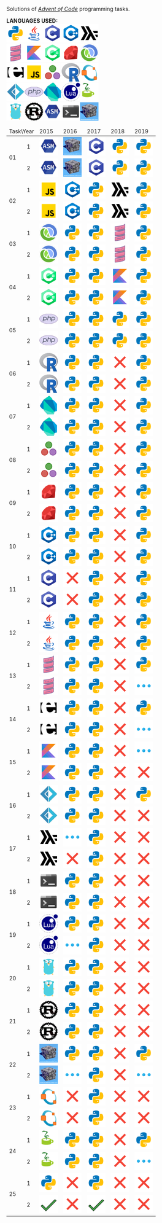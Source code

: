 Solutions  of <cite>[Advent of Code][1]</cite> programming tasks.

**LANGUAGES USED:**<br>
<img src="misc/images/py.png" width="48" height="48"><img src="misc/images/java.png" width="48" height="48"><img src="misc/images/c.png" width="48" height="48"><img src="misc/images/cpp.png" width="48" height="48"><img src="misc/images/hs.png" width="48" height="48"><br>
<img src="misc/images/scala.png" width="48" height="48"><img src="misc/images/kt.png" width="48" height="48"><img src="misc/images/cs.png" width="48" height="48"><img src="misc/images/rb.png" width="48" height="48"><img src="misc/images/clj.png" width="48" height="48"><br>
<img src="misc/images/erl.png" width="48" height="48"><img src="misc/images/js.png" width="48" height="48"><img src="misc/images/jl.png" width="48" height="48"><img src="misc/images/r.png" width="48" height="48"><img src="misc/images/m.png" width="48" height="48"><br>
<img src="misc/images/fs.png" width="48" height="48"><img src="misc/images/php.png" width="48" height="48"><img src="misc/images/dart.png" width="48" height="48"><img src="misc/images/lua.png" width="48" height="48"><img src="misc/images/jy.png" width="48" height="48"><br>
<img src="misc/images/go.png" width="48" height="48"><img src="misc/images/rs.png" width="48" height="48"><img src="misc/images/asm.png" width="48" height="48"><img src="misc/images/sh.png" width="48" height="48"><img src="misc/images/icn.png" width="48" height="48"><br><table>
<thead>
	<tr>
		<td colspan="2">Task\Year</td>
		<td>2015</td>
		<td>2016</td>
		<td>2017</td>
		<td>2018</td>
		<td>2019</td>
	</tr>
</thead>
<tbody>
	<tr>
		<td rowspan="2">01</td>
		<td>1</td>
		<td><img src="misc/images/asm.png" width="48" height="48"></td>
		<td><img src="misc/images/icn.png" width="48" height="48"></td>
		<td><img src="misc/images/c.png" width="48" height="48"></td>
		<td><img src="misc/images/py.png" width="48" height="48"></td>
		<td><img src="misc/images/py.png" width="48" height="48"></td>
	</tr>
	<tr>
		<td>2</td>
		<td><img src="misc/images/asm.png" width="48" height="48"></td>
		<td><img src="misc/images/icn.png" width="48" height="48"></td>
		<td><img src="misc/images/c.png" width="48" height="48"></td>
		<td><img src="misc/images/py.png" width="48" height="48"></td>
		<td><img src="misc/images/py.png" width="48" height="48"></td>
	</tr>
	<tr>
		<td rowspan="2">02</td>
		<td>1</td>
		<td><img src="misc/images/js.png" width="48" height="48"></td>
		<td><img src="misc/images/cpp.png" width="48" height="48"></td>
		<td><img src="misc/images/py.png" width="48" height="48"></td>
		<td><img src="misc/images/hs.png" width="48" height="48"></td>
		<td><img src="misc/images/py.png" width="48" height="48"></td>
	</tr>
	<tr>
		<td>2</td>
		<td><img src="misc/images/js.png" width="48" height="48"></td>
		<td><img src="misc/images/cpp.png" width="48" height="48"></td>
		<td><img src="misc/images/py.png" width="48" height="48"></td>
		<td><img src="misc/images/hs.png" width="48" height="48"></td>
		<td><img src="misc/images/py.png" width="48" height="48"></td>
	</tr>
	<tr>
		<td rowspan="2">03</td>
		<td>1</td>
		<td><img src="misc/images/clj.png" width="48" height="48"></td>
		<td><img src="misc/images/py.png" width="48" height="48"></td>
		<td><img src="misc/images/py.png" width="48" height="48"></td>
		<td><img src="misc/images/scala.png" width="48" height="48"></td>
		<td><img src="misc/images/py.png" width="48" height="48"></td>
	</tr>
	<tr>
		<td>2</td>
		<td><img src="misc/images/clj.png" width="48" height="48"></td>
		<td><img src="misc/images/py.png" width="48" height="48"></td>
		<td><img src="misc/images/py.png" width="48" height="48"></td>
		<td><img src="misc/images/scala.png" width="48" height="48"></td>
		<td><img src="misc/images/py.png" width="48" height="48"></td>
	</tr>
	<tr>
		<td rowspan="2">04</td>
		<td>1</td>
		<td><img src="misc/images/cs.png" width="48" height="48"></td>
		<td><img src="misc/images/py.png" width="48" height="48"></td>
		<td><img src="misc/images/py.png" width="48" height="48"></td>
		<td><img src="misc/images/kt.png" width="48" height="48"></td>
		<td><img src="misc/images/py.png" width="48" height="48"></td>
	</tr>
	<tr>
		<td>2</td>
		<td><img src="misc/images/cs.png" width="48" height="48"></td>
		<td><img src="misc/images/py.png" width="48" height="48"></td>
		<td><img src="misc/images/py.png" width="48" height="48"></td>
		<td><img src="misc/images/kt.png" width="48" height="48"></td>
		<td><img src="misc/images/py.png" width="48" height="48"></td>
	</tr>
	<tr>
		<td rowspan="2">05</td>
		<td>1</td>
		<td><img src="misc/images/php.png" width="48" height="48"></td>
		<td><img src="misc/images/py.png" width="48" height="48"></td>
		<td><img src="misc/images/py.png" width="48" height="48"></td>
		<td><img src="misc/images/py.png" width="48" height="48"></td>
		<td><img src="misc/images/py.png" width="48" height="48"></td>
	</tr>
	<tr>
		<td>2</td>
		<td><img src="misc/images/php.png" width="48" height="48"></td>
		<td><img src="misc/images/py.png" width="48" height="48"></td>
		<td><img src="misc/images/py.png" width="48" height="48"></td>
		<td><img src="misc/images/py.png" width="48" height="48"></td>
		<td><img src="misc/images/py.png" width="48" height="48"></td>
	</tr>
	<tr>
		<td rowspan="2">06</td>
		<td>1</td>
		<td><img src="misc/images/r.png" width="48" height="48"></td>
		<td><img src="misc/images/py.png" width="48" height="48"></td>
		<td><img src="misc/images/py.png" width="48" height="48"></td>
		<td><img src="misc/images/delete-sign.png" width="48" height="48"></td>
		<td><img src="misc/images/py.png" width="48" height="48"></td>
	</tr>
	<tr>
		<td>2</td>
		<td><img src="misc/images/r.png" width="48" height="48"></td>
		<td><img src="misc/images/py.png" width="48" height="48"></td>
		<td><img src="misc/images/py.png" width="48" height="48"></td>
		<td><img src="misc/images/delete-sign.png" width="48" height="48"></td>
		<td><img src="misc/images/py.png" width="48" height="48"></td>
	</tr>
	<tr>
		<td rowspan="2">07</td>
		<td>1</td>
		<td><img src="misc/images/dart.png" width="48" height="48"></td>
		<td><img src="misc/images/py.png" width="48" height="48"></td>
		<td><img src="misc/images/py.png" width="48" height="48"></td>
		<td><img src="misc/images/delete-sign.png" width="48" height="48"></td>
		<td><img src="misc/images/py.png" width="48" height="48"></td>
	</tr>
	<tr>
		<td>2</td>
		<td><img src="misc/images/dart.png" width="48" height="48"></td>
		<td><img src="misc/images/py.png" width="48" height="48"></td>
		<td><img src="misc/images/py.png" width="48" height="48"></td>
		<td><img src="misc/images/delete-sign.png" width="48" height="48"></td>
		<td><img src="misc/images/py.png" width="48" height="48"></td>
	</tr>
	<tr>
		<td rowspan="2">08</td>
		<td>1</td>
		<td><img src="misc/images/jl.png" width="48" height="48"></td>
		<td><img src="misc/images/py.png" width="48" height="48"></td>
		<td><img src="misc/images/py.png" width="48" height="48"></td>
		<td><img src="misc/images/delete-sign.png" width="48" height="48"></td>
		<td><img src="misc/images/py.png" width="48" height="48"></td>
	</tr>
	<tr>
		<td>2</td>
		<td><img src="misc/images/jl.png" width="48" height="48"></td>
		<td><img src="misc/images/py.png" width="48" height="48"></td>
		<td><img src="misc/images/py.png" width="48" height="48"></td>
		<td><img src="misc/images/delete-sign.png" width="48" height="48"></td>
		<td><img src="misc/images/py.png" width="48" height="48"></td>
	</tr>
	<tr>
		<td rowspan="2">09</td>
		<td>1</td>
		<td><img src="misc/images/rb.png" width="48" height="48"></td>
		<td><img src="misc/images/py.png" width="48" height="48"></td>
		<td><img src="misc/images/py.png" width="48" height="48"></td>
		<td><img src="misc/images/delete-sign.png" width="48" height="48"></td>
		<td><img src="misc/images/py.png" width="48" height="48"></td>
	</tr>
	<tr>
		<td>2</td>
		<td><img src="misc/images/rb.png" width="48" height="48"></td>
		<td><img src="misc/images/py.png" width="48" height="48"></td>
		<td><img src="misc/images/py.png" width="48" height="48"></td>
		<td><img src="misc/images/delete-sign.png" width="48" height="48"></td>
		<td><img src="misc/images/py.png" width="48" height="48"></td>
	</tr>
	<tr>
		<td rowspan="2">10</td>
		<td>1</td>
		<td><img src="misc/images/cpp.png" width="48" height="48"></td>
		<td><img src="misc/images/py.png" width="48" height="48"></td>
		<td><img src="misc/images/py.png" width="48" height="48"></td>
		<td><img src="misc/images/delete-sign.png" width="48" height="48"></td>
		<td><img src="misc/images/py.png" width="48" height="48"></td>
	</tr>
	<tr>
		<td>2</td>
		<td><img src="misc/images/cpp.png" width="48" height="48"></td>
		<td><img src="misc/images/py.png" width="48" height="48"></td>
		<td><img src="misc/images/py.png" width="48" height="48"></td>
		<td><img src="misc/images/delete-sign.png" width="48" height="48"></td>
		<td><img src="misc/images/py.png" width="48" height="48"></td>
	</tr>
	<tr>
		<td rowspan="2">11</td>
		<td>1</td>
		<td><img src="misc/images/c.png" width="48" height="48"></td>
		<td><img src="misc/images/delete-sign.png" width="48" height="48"></td>
		<td><img src="misc/images/py.png" width="48" height="48"></td>
		<td><img src="misc/images/delete-sign.png" width="48" height="48"></td>
		<td><img src="misc/images/py.png" width="48" height="48"></td>
	</tr>
	<tr>
		<td>2</td>
		<td><img src="misc/images/c.png" width="48" height="48"></td>
		<td><img src="misc/images/delete-sign.png" width="48" height="48"></td>
		<td><img src="misc/images/py.png" width="48" height="48"></td>
		<td><img src="misc/images/delete-sign.png" width="48" height="48"></td>
		<td><img src="misc/images/py.png" width="48" height="48"></td>
	</tr>
	<tr>
		<td rowspan="2">12</td>
		<td>1</td>
		<td><img src="misc/images/java.png" width="48" height="48"></td>
		<td><img src="misc/images/py.png" width="48" height="48"></td>
		<td><img src="misc/images/py.png" width="48" height="48"></td>
		<td><img src="misc/images/delete-sign.png" width="48" height="48"></td>
		<td><img src="misc/images/py.png" width="48" height="48"></td>
	</tr>
	<tr>
		<td>2</td>
		<td><img src="misc/images/java.png" width="48" height="48"></td>
		<td><img src="misc/images/py.png" width="48" height="48"></td>
		<td><img src="misc/images/py.png" width="48" height="48"></td>
		<td><img src="misc/images/delete-sign.png" width="48" height="48"></td>
		<td><img src="misc/images/py.png" width="48" height="48"></td>
	</tr>
	<tr>
		<td rowspan="2">13</td>
		<td>1</td>
		<td><img src="misc/images/scala.png" width="48" height="48"></td>
		<td><img src="misc/images/py.png" width="48" height="48"></td>
		<td><img src="misc/images/py.png" width="48" height="48"></td>
		<td><img src="misc/images/delete-sign.png" width="48" height="48"></td>
		<td><img src="misc/images/py.png" width="48" height="48"></td>
	</tr>
	<tr>
		<td>2</td>
		<td><img src="misc/images/scala.png" width="48" height="48"></td>
		<td><img src="misc/images/py.png" width="48" height="48"></td>
		<td><img src="misc/images/py.png" width="48" height="48"></td>
		<td><img src="misc/images/delete-sign.png" width="48" height="48"></td>
		<td><img src="misc/images/more.png" width="48" height="48"></td>
	</tr>
	<tr>
		<td rowspan="2">14</td>
		<td>1</td>
		<td><img src="misc/images/erl.png" width="48" height="48"></td>
		<td><img src="misc/images/py.png" width="48" height="48"></td>
		<td><img src="misc/images/py.png" width="48" height="48"></td>
		<td><img src="misc/images/delete-sign.png" width="48" height="48"></td>
		<td><img src="misc/images/py.png" width="48" height="48"></td>
	</tr>
	<tr>
		<td>2</td>
		<td><img src="misc/images/erl.png" width="48" height="48"></td>
		<td><img src="misc/images/py.png" width="48" height="48"></td>
		<td><img src="misc/images/py.png" width="48" height="48"></td>
		<td><img src="misc/images/delete-sign.png" width="48" height="48"></td>
		<td><img src="misc/images/more.png" width="48" height="48"></td>
	</tr>
	<tr>
		<td rowspan="2">15</td>
		<td>1</td>
		<td><img src="misc/images/kt.png" width="48" height="48"></td>
		<td><img src="misc/images/py.png" width="48" height="48"></td>
		<td><img src="misc/images/py.png" width="48" height="48"></td>
		<td><img src="misc/images/delete-sign.png" width="48" height="48"></td>
		<td><img src="misc/images/more.png" width="48" height="48"></td>
	</tr>
	<tr>
		<td>2</td>
		<td><img src="misc/images/kt.png" width="48" height="48"></td>
		<td><img src="misc/images/py.png" width="48" height="48"></td>
		<td><img src="misc/images/py.png" width="48" height="48"></td>
		<td><img src="misc/images/delete-sign.png" width="48" height="48"></td>
		<td><img src="misc/images/delete-sign.png" width="48" height="48"></td>
	</tr>
	<tr>
		<td rowspan="2">16</td>
		<td>1</td>
		<td><img src="misc/images/fs.png" width="48" height="48"></td>
		<td><img src="misc/images/py.png" width="48" height="48"></td>
		<td><img src="misc/images/py.png" width="48" height="48"></td>
		<td><img src="misc/images/delete-sign.png" width="48" height="48"></td>
		<td><img src="misc/images/py.png" width="48" height="48"></td>
	</tr>
	<tr>
		<td>2</td>
		<td><img src="misc/images/fs.png" width="48" height="48"></td>
		<td><img src="misc/images/py.png" width="48" height="48"></td>
		<td><img src="misc/images/py.png" width="48" height="48"></td>
		<td><img src="misc/images/delete-sign.png" width="48" height="48"></td>
		<td><img src="misc/images/delete-sign.png" width="48" height="48"></td>
	</tr>
	<tr>
		<td rowspan="2">17</td>
		<td>1</td>
		<td><img src="misc/images/hs.png" width="48" height="48"></td>
		<td><img src="misc/images/more.png" width="48" height="48"></td>
		<td><img src="misc/images/py.png" width="48" height="48"></td>
		<td><img src="misc/images/delete-sign.png" width="48" height="48"></td>
		<td><img src="misc/images/delete-sign.png" width="48" height="48"></td>
	</tr>
	<tr>
		<td>2</td>
		<td><img src="misc/images/hs.png" width="48" height="48"></td>
		<td><img src="misc/images/delete-sign.png" width="48" height="48"></td>
		<td><img src="misc/images/py.png" width="48" height="48"></td>
		<td><img src="misc/images/delete-sign.png" width="48" height="48"></td>
		<td><img src="misc/images/delete-sign.png" width="48" height="48"></td>
	</tr>
	<tr>
		<td rowspan="2">18</td>
		<td>1</td>
		<td><img src="misc/images/sh.png" width="48" height="48"></td>
		<td><img src="misc/images/py.png" width="48" height="48"></td>
		<td><img src="misc/images/py.png" width="48" height="48"></td>
		<td><img src="misc/images/delete-sign.png" width="48" height="48"></td>
		<td><img src="misc/images/delete-sign.png" width="48" height="48"></td>
	</tr>
	<tr>
		<td>2</td>
		<td><img src="misc/images/sh.png" width="48" height="48"></td>
		<td><img src="misc/images/py.png" width="48" height="48"></td>
		<td><img src="misc/images/py.png" width="48" height="48"></td>
		<td><img src="misc/images/delete-sign.png" width="48" height="48"></td>
		<td><img src="misc/images/delete-sign.png" width="48" height="48"></td>
	</tr>
	<tr>
		<td rowspan="2">19</td>
		<td>1</td>
		<td><img src="misc/images/lua.png" width="48" height="48"></td>
		<td><img src="misc/images/py.png" width="48" height="48"></td>
		<td><img src="misc/images/py.png" width="48" height="48"></td>
		<td><img src="misc/images/delete-sign.png" width="48" height="48"></td>
		<td><img src="misc/images/delete-sign.png" width="48" height="48"></td>
	</tr>
	<tr>
		<td>2</td>
		<td><img src="misc/images/lua.png" width="48" height="48"></td>
		<td><img src="misc/images/more.png" width="48" height="48"></td>
		<td><img src="misc/images/py.png" width="48" height="48"></td>
		<td><img src="misc/images/delete-sign.png" width="48" height="48"></td>
		<td><img src="misc/images/delete-sign.png" width="48" height="48"></td>
	</tr>
	<tr>
		<td rowspan="2">20</td>
		<td>1</td>
		<td><img src="misc/images/go.png" width="48" height="48"></td>
		<td><img src="misc/images/py.png" width="48" height="48"></td>
		<td><img src="misc/images/py.png" width="48" height="48"></td>
		<td><img src="misc/images/delete-sign.png" width="48" height="48"></td>
		<td><img src="misc/images/delete-sign.png" width="48" height="48"></td>
	</tr>
	<tr>
		<td>2</td>
		<td><img src="misc/images/go.png" width="48" height="48"></td>
		<td><img src="misc/images/py.png" width="48" height="48"></td>
		<td><img src="misc/images/py.png" width="48" height="48"></td>
		<td><img src="misc/images/delete-sign.png" width="48" height="48"></td>
		<td><img src="misc/images/delete-sign.png" width="48" height="48"></td>
	</tr>
	<tr>
		<td rowspan="2">21</td>
		<td>1</td>
		<td><img src="misc/images/rs.png" width="48" height="48"></td>
		<td><img src="misc/images/py.png" width="48" height="48"></td>
		<td><img src="misc/images/py.png" width="48" height="48"></td>
		<td><img src="misc/images/delete-sign.png" width="48" height="48"></td>
		<td><img src="misc/images/delete-sign.png" width="48" height="48"></td>
	</tr>
	<tr>
		<td>2</td>
		<td><img src="misc/images/rs.png" width="48" height="48"></td>
		<td><img src="misc/images/py.png" width="48" height="48"></td>
		<td><img src="misc/images/py.png" width="48" height="48"></td>
		<td><img src="misc/images/delete-sign.png" width="48" height="48"></td>
		<td><img src="misc/images/delete-sign.png" width="48" height="48"></td>
	</tr>
	<tr>
		<td rowspan="2">22</td>
		<td>1</td>
		<td><img src="misc/images/icn.png" width="48" height="48"></td>
		<td><img src="misc/images/py.png" width="48" height="48"></td>
		<td><img src="misc/images/py.png" width="48" height="48"></td>
		<td><img src="misc/images/delete-sign.png" width="48" height="48"></td>
		<td><img src="misc/images/py.png" width="48" height="48"></td>
	</tr>
	<tr>
		<td>2</td>
		<td><img src="misc/images/icn.png" width="48" height="48"></td>
		<td><img src="misc/images/more.png" width="48" height="48"></td>
		<td><img src="misc/images/py.png" width="48" height="48"></td>
		<td><img src="misc/images/delete-sign.png" width="48" height="48"></td>
		<td><img src="misc/images/more.png" width="48" height="48"></td>
	</tr>
	<tr>
		<td rowspan="2">23</td>
		<td>1</td>
		<td><img src="misc/images/m.png" width="48" height="48"></td>
		<td><img src="misc/images/delete-sign.png" width="48" height="48"></td>
		<td><img src="misc/images/py.png" width="48" height="48"></td>
		<td><img src="misc/images/delete-sign.png" width="48" height="48"></td>
		<td><img src="misc/images/delete-sign.png" width="48" height="48"></td>
	</tr>
	<tr>
		<td>2</td>
		<td><img src="misc/images/m.png" width="48" height="48"></td>
		<td><img src="misc/images/delete-sign.png" width="48" height="48"></td>
		<td><img src="misc/images/py.png" width="48" height="48"></td>
		<td><img src="misc/images/delete-sign.png" width="48" height="48"></td>
		<td><img src="misc/images/delete-sign.png" width="48" height="48"></td>
	</tr>
	<tr>
		<td rowspan="2">24</td>
		<td>1</td>
		<td><img src="misc/images/jy.png" width="48" height="48"></td>
		<td><img src="misc/images/py.png" width="48" height="48"></td>
		<td><img src="misc/images/py.png" width="48" height="48"></td>
		<td><img src="misc/images/delete-sign.png" width="48" height="48"></td>
		<td><img src="misc/images/py.png" width="48" height="48"></td>
	</tr>
	<tr>
		<td>2</td>
		<td><img src="misc/images/jy.png" width="48" height="48"></td>
		<td><img src="misc/images/py.png" width="48" height="48"></td>
		<td><img src="misc/images/py.png" width="48" height="48"></td>
		<td><img src="misc/images/delete-sign.png" width="48" height="48"></td>
		<td><img src="misc/images/more.png" width="48" height="48"></td>
	</tr>
	<tr>
		<td rowspan="2">25</td>
		<td>1</td>
		<td><img src="misc/images/py.png" width="48" height="48"></td>
		<td><img src="misc/images/delete-sign.png" width="48" height="48"></td>
		<td><img src="misc/images/py.png" width="48" height="48"></td>
		<td><img src="misc/images/delete-sign.png" width="48" height="48"></td>
		<td><img src="misc/images/delete-sign.png" width="48" height="48"></td>
	</tr>
	<tr>
		<td>2</td>
		<td><img src="misc/images/checkmark.png" width="48" height="48"></td>
		<td><img src="misc/images/delete-sign.png" width="48" height="48"></td>
		<td><img src="misc/images/checkmark.png" width="48" height="48"></td>
		<td><img src="misc/images/delete-sign.png" width="48" height="48"></td>
		<td><img src="misc/images/delete-sign.png" width="48" height="48"></td>
	</tr>
</tbody>
</table>

[1]: https://adventofcode.com/
